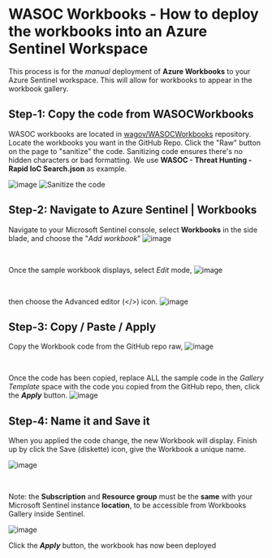# WASOC Workbooks - How to deploy the workbooks into an Azure Sentinel Workspace
This process is for the *manual* deployment of **Azure Workbooks** to your Azure Sentinel workspace. This will allow for workbooks to appear in the workbook gallery.


## Step-1: Copy the code from WASOCWorkbooks
WASOC workbooks are located in [wagov/WASOCWorkbooks](https://github.com/wagov/WASOCWorkbooks) repository.
Locate the workbooks you want in the GitHub Repo. Click the "Raw" button on the page to "sanitize" the code. Sanitizing code ensures there's no hidden characters or bad formatting.
We use **WASOC - Threat Hunting - Rapid IoC Search.json** as example.

![image](https://github.com/wagov/WASOCWorkbooks/assets/43643214/cb6582ff-be27-4a17-bd1f-ca0cae650414)
![Sanitize the code](https://github.com/wagov/WASOCWorkbooks/assets/43643214/a8ea0825-5266-4290-b8b9-09ea8ccd2954)

## Step-2: Navigate to Azure Sentinel | Workbooks

Navigate to your Microsoft Sentinel console, select **Workbooks** in the side blade, and choose the "_Add workbook_" 
![image](https://github.com/wagov/WASOCWorkbooks/assets/43643214/ad2ae6ea-22eb-4135-aea6-b6c335c5ea18)

<br>

Once the sample workbook displays, select _Edit_ mode,
![image](https://github.com/wagov/WASOCWorkbooks/assets/43643214/73bbb56c-94a2-4d1d-922a-faed864f247b)

<br>

then choose the Advanced editor (</>) icon.
![image](https://github.com/wagov/WASOCWorkbooks/assets/43643214/5a800d21-e0eb-438c-abc5-ab5d10d0a3a9)

## Step-3: Copy / Paste / Apply
Copy the Workbook code from the GitHub repo raw,
![image](https://github.com/wagov/WASOCWorkbooks/assets/43643214/f5c58b76-df26-4b5f-acc7-7a3caa85a750)

<br>

Once the code has been copied, replace ALL the sample code in the _Gallery Template_ space with the code you copied from the GitHub repo, then, click the **_Apply_** button.
![image](https://github.com/wagov/WASOCWorkbooks/assets/43643214/bbb11b65-c977-4f46-afba-7d5f55187b3d)


## Step-4: Name it and Save it
When you applied the code change, the new Workbook will display. Finish up by click the Save (diskette) icon, give the Workbook a unique name.

![image](https://github.com/wagov/WASOCWorkbooks/assets/43643214/4f21bd14-cd84-4c90-994e-62ffadc70555)

<br>

Note: the **Subscription** and **Resource group** must be the **same** with your Microsoft Sentinel instance **location**, to be accessible from Workbooks Gallery inside Sentinel.

![image](https://github.com/wagov/WASOCWorkbooks/assets/43643214/2c16665d-792a-47ed-82b3-9c0157f20217)

Click the **_Apply_** button, the workbook has now been deployed
